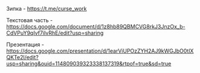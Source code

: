 Зипка - https://t.me/curse_work

Текстовая часть - https://docs.google.com/document/d/1z8hb89QBMCVG8rkJ3JnzOx_b-CdVPuY9qIvf7iIvRhE/edit?usp=sharing

Презентация - https://docs.google.com/presentation/d/1earViUPOzZYH2AJ9kWGJbO0tlXQKTe2l/edit?usp=sharing&ouid=114809039323338137319&rtpof=true&sd=true
